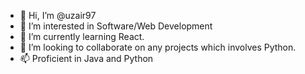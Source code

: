 - 👋 Hi, I’m @uzair97
- 👀 I’m interested in Software/Web Development
- 🌱 I’m currently learning React.
- 💞️ I’m looking to collaborate on any projects which involves Python. 
- 📫 Proficient in Java and Python

<!---
uzair97/uzair97 is a ✨ special ✨ repository because its `README.md` (this file) appears on your GitHub profile.
You can click the Preview link to take a look at your changes.
--->
